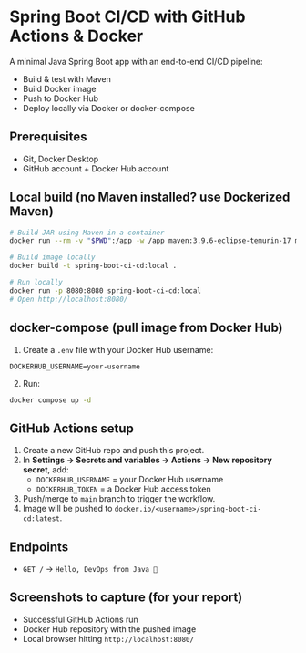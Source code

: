 # Spring Boot CI/CD with GitHub Actions & Docker

A minimal Java Spring Boot app with an end-to-end CI/CD pipeline:
- Build & test with Maven
- Build Docker image
- Push to Docker Hub
- Deploy locally via Docker or docker-compose

## Prerequisites
- Git, Docker Desktop
- GitHub account + Docker Hub account

## Local build (no Maven installed? use Dockerized Maven)
```bash
# Build JAR using Maven in a container
docker run --rm -v "$PWD":/app -w /app maven:3.9.6-eclipse-temurin-17 mvn -B clean package

# Build image locally
docker build -t spring-boot-ci-cd:local .

# Run locally
docker run -p 8080:8080 spring-boot-ci-cd:local
# Open http://localhost:8080/
```

## docker-compose (pull image from Docker Hub)
1. Create a `.env` file with your Docker Hub username:
```
DOCKERHUB_USERNAME=your-username
```
2. Run:
```bash
docker compose up -d
```

## GitHub Actions setup
1. Create a new GitHub repo and push this project.
2. In **Settings → Secrets and variables → Actions → New repository secret**, add:
   - `DOCKERHUB_USERNAME` = your Docker Hub username
   - `DOCKERHUB_TOKEN` = a Docker Hub access token
3. Push/merge to `main` branch to trigger the workflow.
4. Image will be pushed to `docker.io/<username>/spring-boot-ci-cd:latest`.

## Endpoints
- `GET /` → `Hello, DevOps from Java 🚀`

## Screenshots to capture (for your report)
- Successful GitHub Actions run
- Docker Hub repository with the pushed image
- Local browser hitting `http://localhost:8080/`
